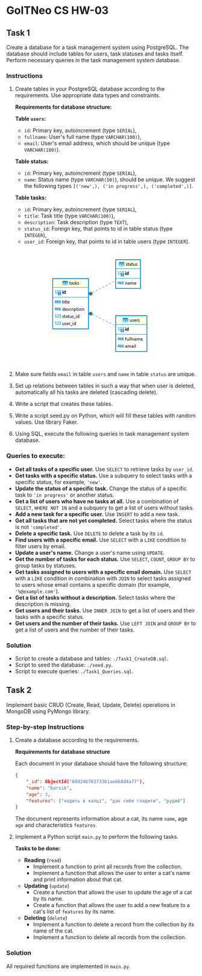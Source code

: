 # GoITNeo CS HW-03

## Task 1

Create a database for a task management system using PostgreSQL. The database should include tables for users, task statuses and tasks itself. Perform necessary queries in the task management system database.

### Instructions

1. Create tables in your PostgreSQL database according to the requirements. Use appropriate data types and constraints.

    **Requirements for database structure:**

    **Table `users`:**

     * `id`: Primary key, autoincrement (type `SERIAL`),
     * `fullname`: User's full name (type `VARCHAR(100)`),
     * `email`: User's email address, which should be unique (type `VARCHAR(100)`).

    **Table status:**

     * `id`: Primary key, autoincrement (type `SERIAL`),
     * `name`: Status name (type `VARCHAR(50)`), should be unique. We suggest the following types ```[('new',), ('in progress',), ('completed',)]```.

    **Table tasks:**

     * `id`: Primary key, autoincrement (type `SERIAL`),
     * `title`: Task title (type `VARCHAR(100)`),
     * `description`: Task description (type `TEXT`),
     * `status_id`: Foreign key, that points to id in table status (type `INTEGER`),
     * `user_id`: Foreign key, that points to id in table users (type `INTEGER`).

<div style="text-align:center">

![alt text](./data/image.png)

</div>

2. Make sure fields `email` in table `users` and `name` in table `status` are unique.

3. Set up relations between tables in such a way that when user is deleted, automatically all his tasks are deleted (cascading delete).

4. Write a script that creates these tables.

5. Write a script seed.py on Python, which will fill these tables with random values. Use library Faker.

6. Using SQL, execute the following queries in task management system database.

### Queries to execute:
 - **Get all tasks of a specific user.** Use `SELECT` to retrieve tasks by `user_id`.
 - **Get tasks with a specific status.** Use a subquery to select tasks with a specific status, for example, `'new'`.
 - **Update the status of a specific task.** Change the status of a specific task to `'in progress'` or another status.
 - **Get a list of users who have no tasks at all.** Use a combination of `SELECT`, `WHERE NOT IN` and a subquery to get a list of users without tasks.
 - **Add a new task for a specific user.** Use `INSERT` to add a new task.
 - **Get all tasks that are not yet completed.** Select tasks where the status is not `'completed'`.
 - **Delete a specific task.** Use `DELETE` to delete a task by its `id`.
 - **Find users with a specific email.** Use `SELECT` with a `LIKE` condition to filter users by email.
 - **Update a user's name.** Change a user's name using `UPDATE`.
 - **Get the number of tasks for each status.** Use `SELECT`, `COUNT`, `GROUP BY` to group tasks by statuses.
 - **Get tasks assigned to users with a specific email domain.** Use `SELECT` with a `LIKE` condition in combination with `JOIN` to select tasks assigned to users whose email contains a specific domain (for example, `'%@example.com'`).
 - **Get a list of tasks without a description.** Select tasks where the description is missing.
 - **Get users and their tasks**. Use `INNER JOIN` to get a list of users and their tasks with a specific status.
 - **Get users and the number of their tasks.** Use `LEFT JOIN` and `GROUP BY` to get a list of users and the number of their tasks.

### Solution

- Script to create a database and tables: `./Task1_CreateDB.sql`.
- Script to seed the database: `./seed.py`.
- Script to execute queries: `./Task1_Queries.sql`.

## Task 2

Implement basic CRUD (Create, Read, Update, Delete) operations in MongoDB using PyMongo library.

### Step-by-step Instructions
 1. Create a database according to the requirements.

    **Requirements for database structure**

    Each document in your database should have the following structure:

    ```json
    {
        "_id": ObjectId("60d24b783733b1ae668d4a77"),
        "name": "barsik",
        "age": 3,
        "features": ["ходить в капці", "дає себе гладити", "рудий"]
    }
    ```

    The document represents information about a cat, its name `name`, age `age` and characteristics `features`.

 2. Implement a Python script `main.py` to perform the following tasks.

    **Tasks to be done:**
    - **Reading** (`read`)
        - Implement a function to print all records from the collection.
        - Implement a function that allows the user to enter a cat's name and print information about that cat.
    - **Updating** (`update`)
        - Create a function that allows the user to update the age of a cat by its name.
        - Create a function that allows the user to add a new feature to a cat's list of `features` by its name.
    - **Deleting** (`delete`)
        - Implement a function to delete a record from the collection by its name of the cat.
        - Implement a function to delete all records from the collection.

### Solution

All required functions are implemented in `main.py`.
